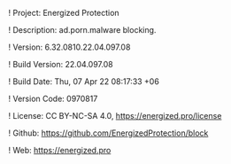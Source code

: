 ! Project: Energized Protection

! Description: ad.porn.malware blocking.

! Version: 6.32.0810.22.04.097.08

! Build Version: 22.04.097.08

! Build Date: Thu, 07 Apr 22 08:17:33 +06

! Version Code: 0970817

! License: CC BY-NC-SA 4.0, https://energized.pro/license

! Github: https://github.com/EnergizedProtection/block

! Web: https://energized.pro
